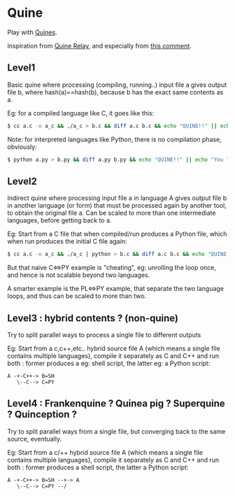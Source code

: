 # Quine
Play with [Quines](https://en.wikipedia.org/wiki/Quine_(computing)).

Inspiration from [Quine Relay](https://github.com/mame/quine-relay), and especially from [this comment](https://github.com/mame/quine-relay/issues/11#issuecomment-679251077).

## Level1
Basic quine where processing (compiling, running..) input file a gives output file b,
where hash(a)==hash(b), because b has the exact same contents as a.

Eg: for a compiled language like C, it goes like this:

```sh
$ cc a.c -o a_c && ./a_c > b.c && diff a.c b.c && echo "QUINE!!" || echo "You lose"
```

Note: for interpreted languages like Python, there is no compilation phase, obviously:

```sh
$ python a.py > b.py && diff a.py b.py && echo "QUINE!!" || echo "You lose"
```

## Level2
Indirect quine where processing input file a in language A gives output file b in another language (or form)
that must be processed again by another tool, to obtain the original file a.
Can be scaled to more than one intermediate languages, before getting back to a.

Eg: Start from a C file that when compiled/run produces a Python file,
which when run produces the initial C file again:

```sh
$ cc a.c -o a_c && ./a_c | python > b.c && diff a.c b.c && echo "QUINE!!" || echo "You lose"
```

But that naive C<=>PY example is "cheating", eg: unrolling the loop once, and hence is not scalable beyond two languages.

A smarter example is the PL<=>PY example, that separate the two language loops, and thus can be scaled to more than two.

## Level3 : hybrid contents ? (non-quine)
Try to split parallel ways to process a single file to different outputs

Eg: Start from a c,c++,etc.. hybrid source file A (which means a single file contains multiple languages),
compile it separately as C and C++ and run both : former produces a eg: shell script, the latter eg: a Python script:

```
A -+-C++-> B=SH
   \--C--> C=PY
```

## Level4 : Frankenquine ? Quinea pig ? Superquine ? Quinception ?
Try to split parallel ways from a single file, but converging back to the same source,
eventually.

Eg: Start from a c/++ hybrid source file A (which means a single file contains multiple languages),
compile it separately as C and C++ and run both : former produces a shell script, the latter a Python script:

```
A -+-C++-> B=SH --+-> A
   \--C--> C=PY --/
```
